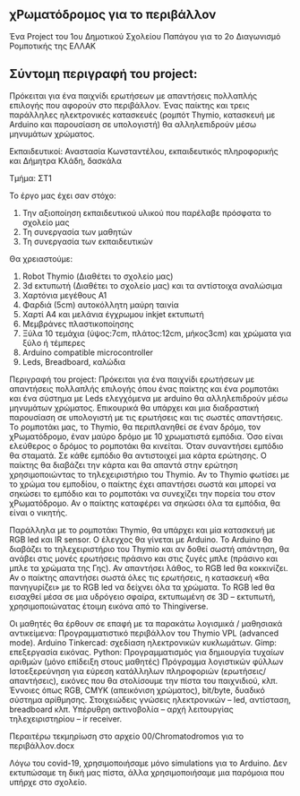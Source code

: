 χΡωματόδρομος για το περιβάλλον
-------------------------------
Ένα Project του 1ου Δημοτικού Σχολείου Παπάγου για το 2ο Διαγωνισμό Ρομποτικής της ΕΛΛΑΚ

Σύντομη περιγραφή του project: 
------------------------------
Πρόκειται για ένα παιχνίδι ερωτήσεων με απαντήσεις πολλαπλής επιλογής που αφορούν στο περιβάλλον. Ένας παίκτης και τρεις παράλληλες ηλεκτρονικές κατασκευές (ρομπότ Thymio, κατασκευή με Arduino και παρουσίαση σε υπολογιστή) θα αλληλεπιδρούν μέσω μηνυμάτων χρώματος. 

Εκπαιδευτικοί:
Αναστασία Κωνσταντέλου, εκπαιδευτικός πληροφορικής και 
Δήμητρα Κλάδη, δασκάλα

Τμήμα: ΣΤ1

Το έργο μας έχει σαν στόχο:

1) Την αξιοποίηση εκπαιδευτικού υλικού που παρέλαβε πρόσφατα το σχολείο μας
2) Τη συνεργασία των μαθητών
3) Τη συνεργασία των εκπαιδευτικών

Θα χρειαστούμε:

1) Robot Thymio (Διαθέτει το σχολείο μας)
2) 3d εκτυπωτή (Διαθέτει το σχολείο μας) και τα αντίστοιχα αναλώσιμα
3) Χαρτόνια μεγέθους Α1
4) Φαρδιά (5cm) αυτοκόλλητη μαύρη ταινία
5) Χαρτί Α4 και μελάνια έγχρωμου inkjet εκτυπωτή
6) Μεμβράνες πλαστικοποίησης
7) Ξύλα 10 τεμάχια (ύψος:7cm, πλάτος:12cm, μήκος3cm)  και χρώματα για ξύλο ή τέμπερες
8) Arduino compatible microcontroller
9) Leds, Breadboard, καλώδια 


Περιγραφή του project: 
Πρόκειται για ένα παιχνίδι ερωτήσεων με απαντήσεις πολλαπλής επιλογής όπου ένας παίκτης και ένα ρομποτάκι και ένα σύστημα με Leds ελεγχόμενα με arduino  θα αλληλεπιδρούν μέσω μηνυμάτων χρώματος. Επικουρικά θα υπάρχει και μια διαδραστική παρουσίαση σε υπολογιστή με τις ερωτήσεις και τις σωστές απαντήσεις. To ρομποτάκι μας, το Thymio, θα περιπλανηθεί σε έναν δρόμο, τον χΡωματόδρομο, έναν μαύρο δρόμο με 10  χρωματιστά εμπόδια.  Όσο είναι ελεύθερος ο δρόμος το ρομποτάκι θα κινείται. Όταν συναντήσει εμπόδιο θα σταματά. Σε κάθε εμπόδιο θα αντιστοιχεί μια κάρτα ερώτησης. Ο παίκτης θα διαβάζει την κάρτα και θα απαντά στην ερώτηση χρησιμοποιώντας το τηλεχειριστήριο του Thymio. Αν το Thymio φωτίσει με το χρώμα του εμποδίου, ο παίκτης έχει απαντήσει σωστά και μπορεί να σηκώσει το εμπόδιο και το ρομποτάκι να συνεχίζει την πορεία του στον χΡωματόδρομο.  Αν ο παίκτης καταφέρει να σηκώσει όλα τα εμπόδια, θα είναι ο νικητής.
	
Παράλληλα με το ρομποτάκι Thymio, θα υπάρχει και μία κατασκευή με RGB led και IR sensor. Ο έλεγχος  θα γίνεται με  Αrduino. Το Αrduino θα διαβάζει το τηλεχειριστήριο του Thymio και αν δοθεί σωστή απάντηση, θα ανάβει στις μονές ερωτήσεις πράσινο και στις ζυγές μπλε (πράσινο και μπλε τα χρώματα της Γης). Αν απαντήσει λάθος, το RGB led θα κοκκινίζει.  Αν ο παίκτης απαντήσει σωστά όλες τις ερωτήσεις,  η κατασκευή «θα πανηγυρίζει» με το RGB led να δείχνει όλα τα χρώματα. 
Το RGB led θα εισαχθεί μέσα σε μια υδρόγειο σφαίρα, εκτυπωμένη σε 3D – εκτυπωτή, 
 χρησιμοποιώνατας έτοιμη εικόνα από το Thingiverse. 


Οι μαθητές θα έρθουν σε επαφή με τα παρακάτω λογισμικά / μαθησιακά αντικείμενα:
Προγραμματιστικό περιβάλλον του Thymio VPL (advanced mode).
Arduino 
Tinkercad: σχεδίαση ηλεκτρονικών κυκλωμάτων.
Gimp: επεξεργασία εικόνας.
Python: Προγραμματισμός για δημιουργία τυχαίων αριθμών (μόνο επίδειξη στους μαθητές)
Πρόγραμμα λογιστικών φύλλων 
Ιστοεξερεύνηση για εύρεση κατάλληλων πληροφοριών (ερωτήσεις/απαντήσεις), εικόνες που  θα στολίσουμε την πίστα του παιχνιδιού, κλπ.
Έννοιες όπως RGB, CMYK (απεικόνιση χρώματος), bit/byte, δυαδικό σύστημα αρίθμησης.
Στοιχειώδεις γνώσεις ηλεκτρονικών – led, αντίσταση, breadboard κλπ.
Υπέρυθρη ακτινοβολία – αρχή λειτουργίας τηλεχειριστηρίου – ir receiver.

Περαιτέρω τεκμηρίωση στο αρχείο 00/Chromatodromos για το περιβάλλον.docx

Λόγω του covid-19, χρησιμοποιήσαμε μόνο simulations για το Arduino. Δεν εκτυπώσαμε τη δική μας πίστα, άλλα χρησιμοποιήσαμε μια παρόμοια που υπήρχε στο σχολείο.

